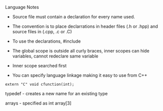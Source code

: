 Language Notes

- Source file must contain a declaration for every name used.
- The convention is to place declarrations in header files (.h or .hpp) and source files in (.cpp, .c or .C)
- To use the declarations, #include <headerFile>

- The global scope is outside all curly braces, inner scopes can hide variables, cannot redeclare same variable
- Inner scope searched first

- You can specify language linkage making it easy to use from C++
```
extern "C" void cfunction(int);
```

typedef - creates a new name for an existing type

arrays - specified as int array[3]
